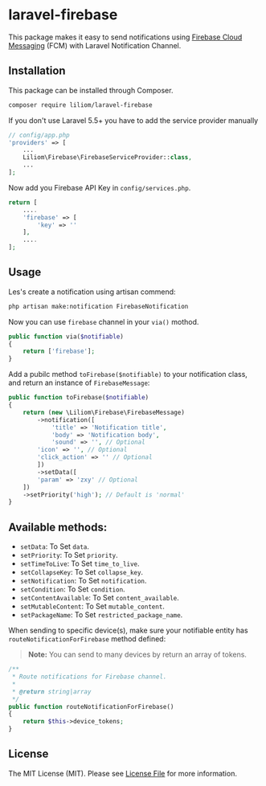 # laravel-firebase
This package makes it easy to send notifications using [Firebase Cloud Messaging](https://firebase.google.com/docs/cloud-messaging/) (FCM) with Laravel Notification Channel.

## Installation

This package can be installed through Composer.

``` bash
composer require liliom/laravel-firebase
```

If you don't use Laravel 5.5+ you have to add the service provider manually

```php
// config/app.php
'providers' => [
    ...
    Liliom\Firebase\FirebaseServiceProvider::class,
    ...
];
```

Now add you Firebase API Key in `config/services.php`.

```php
return [
	....
    'firebase' => [
        'key' => ''
    ],
    ....
];
```

## Usage

Les's create a notification using artisan commend:

```bash
php artisan make:notification FirebaseNotification
```

Now you can use `firebase` channel in your `via()` mothod.

```php
public function via($notifiable)
{
    return ['firebase'];
}
```

Add a pubilc method `toFirebase($notifiable)` to your notification class, and return an instance of `FirebaseMessage`:

```php
public function toFirebase($notifiable)
{
    return (new \Liliom\Firebase\FirebaseMessage)
        ->notification([
            'title' => 'Notification title',
            'body' => 'Notification body',
            'sound' => '', // Optional
	    'icon' => '', // Optional
	    'click_action' => '' // Optional
        ])
        ->setData([
	    'param' => 'zxy' // Optional
	])
	->setPriority('high'); // Default is 'normal'
}
```

## Available methods:

- `setData`: To Set `data`.
- `setPriority`: To Set `priority`.
- `setTimeToLive`: To Set `time_to_live`.
- `setCollapseKey`: To Set `collapse_key`.
- `setNotification`: To Set `notification`.
- `setCondition`: To Set `condition`.
- `setContentAvailable`: To Set `content_available`.
- `setMutableContent`: To Set `mutable_content`.
- `setPackageName`: To Set `restricted_package_name`.

When sending to specific device(s), make sure your notifiable entity has `routeNotificationForFirebase` method defined:
> **Note:** You can send to many devices by return an array of tokens.

```php
/**
 * Route notifications for Firebase channel.
 *
 * @return string|array
 */
public function routeNotificationForFirebase()
{
    return $this->device_tokens;
}
```

## License

The MIT License (MIT). Please see [License File](LICENSE.md) for more information.
